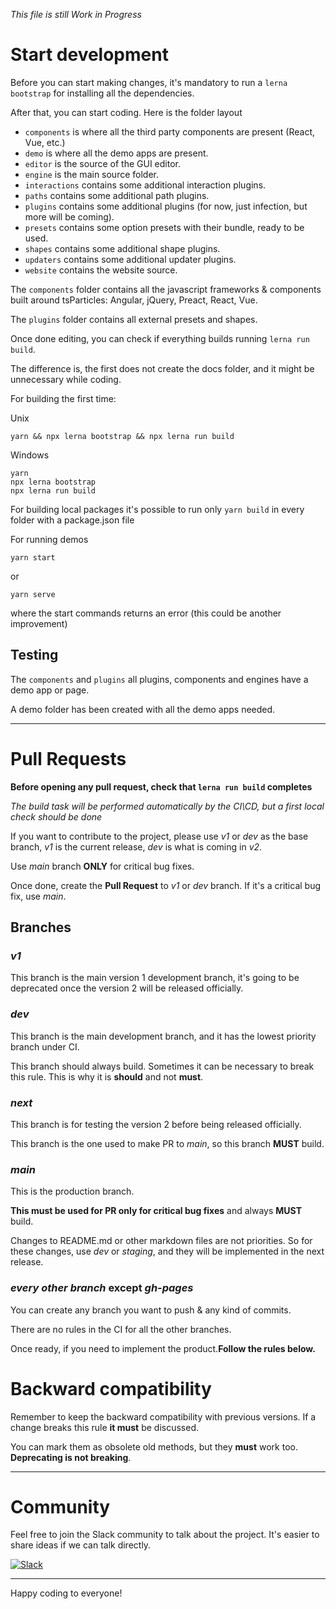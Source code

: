 *This file is still Work in Progress*

# Start development

Before you can start making changes, it's mandatory to run a `lerna bootstrap` for installing all the dependencies.

After that, you can start coding. Here is the folder layout

- `components` is where all the third party components are present (React, Vue, etc.)
- `demo` is where all the demo apps are present.
- `editor` is the source of the GUI editor.
- `engine` is the main source folder.
- `interactions` contains some additional interaction plugins.
- `paths` contains some additional path plugins.
- `plugins` contains some additional plugins (for now, just infection, but more will be coming).
- `presets` contains some option presets with their bundle, ready to be used.
- `shapes` contains some additional shape plugins.
- `updaters` contains some additional updater plugins.
- `website` contains the website source.

The `components` folder contains all the javascript frameworks & components built around tsParticles: Angular, jQuery, Preact, React, Vue.

The `plugins` folder contains all external presets and shapes.

Once done editing, you can check if everything builds running `lerna run build`.

The difference is, the first does not create the docs folder, and it might be unnecessary while coding.

For building the first time:

Unix

```shell
yarn && npx lerna bootstrap && npx lerna run build
```

Windows

```shell
yarn
npx lerna bootstrap
npx lerna run build
```

For building local packages it's possible to run only `yarn build` in every folder with a package.json file

For running demos

```shell
yarn start
```

or

```shell
yarn serve
```

where the start commands returns an error (this could be another improvement)

## Testing

The `components` and `plugins` all plugins, components and engines have a demo app or page.

A demo folder has been created with all the demo apps needed.

---

# Pull Requests

**Before opening any pull request, check that `lerna run build` completes**

*The build task will be performed automatically by the CI\CD, but a first local check should be done*

If you want to contribute to the project, please use *v1* or *dev* as the base branch, *v1* is the current release, *dev* is what is coming in *v2*.

Use *main* branch **ONLY** for critical bug fixes.

Once done, create the **Pull Request** to *v1* or *dev* branch. If it's a critical bug fix, use *main*.

## Branches

### *v1*

This branch is the main version 1 development branch, it's going to be deprecated once the version 2 will be released officially.

### *dev*
This branch is the main development branch, and it has the lowest priority branch under CI.

This branch should always build. Sometimes it can be necessary to break this rule. This is why it is **should** and not **must**.
 
### *next*
This branch is for testing the version 2 before being released officially.

This branch is the one used to make PR to *main*, so this branch **MUST** build.

### *main*
This is the production branch.

**This must be used for PR only for critical bug fixes** and always **MUST** build.

Changes to README.md or other markdown files are not priorities. So for these changes, use *dev* or *staging*, and they will be implemented in the next release.

### *every other branch* except *gh-pages*
You can create any branch you want to push & any kind of commits.

There are no rules in the CI for all the other branches.

Once ready, if you need to implement the product.**Follow the rules below.**

# Backward compatibility

Remember to keep the backward compatibility with previous versions. If a change breaks this rule **it must** be discussed.

You can mark them as obsolete old methods, but they **must** work too. **Deprecating is not breaking**.

---

# Community

Feel free to join the Slack community to talk about the project. It's easier to share ideas if we can talk directly.

[![Slack](https://cdn.brandfolder.io/5H442O3W/as/pl546j-7le8zk-5guop3/Slack_RGB.auto?width=94&height=38)](https://join.slack.com/t/tsparticles/shared_invite/enQtOTcxNTQxNjQ4NzkxLWE2MTZhZWExMWRmOWI5MTMxNjczOGE1Yjk0MjViYjdkYTUzODM3OTc5MGQ5MjFlODc4MzE0N2Q1OWQxZDc1YzI)

---

Happy coding to everyone!
